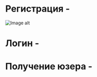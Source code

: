 # Регистрация -
![Image alt](https://github.com/{daniildnlve}/{postman}/raw/{main}/reg.jpg)

# Логин -

# Получение юзера -
